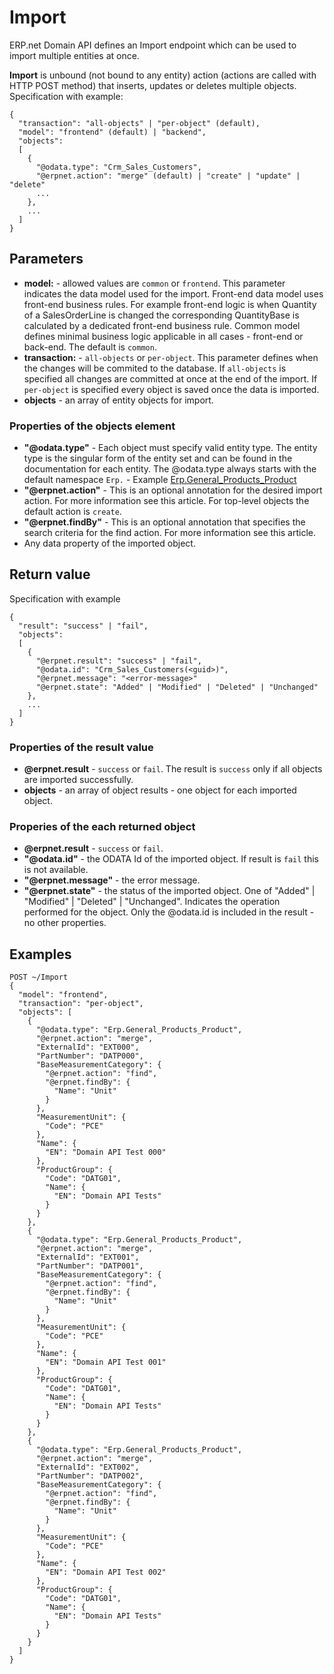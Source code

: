 # Import

ERP.net Domain API defines an Import endpoint which can be used to import multiple entities at once.

**Import** is unbound (not bound to any entity) action (actions are called with HTTP POST method) that inserts, updates or deletes multiple objects.
Specification with example:
```
{
  "transaction": "all-objects" | "per-object" (default),
  "model": "frontend" (default) | "backend",
  "objects":
  [
    {
      "@odata.type": "Crm_Sales_Customers",
      "@erpnet.action": "merge" (default) | "create" | "update" | "delete"
      ...
    },
    ...
  ]
}
```

## Parameters
- **model:** - allowed values are `common` or `frontend`. This parameter indicates the data model used for the import. Front-end data model uses front-end business rules. For example front-end logic is when Quantity of a SalesOrderLine is changed the corresponding QuantityBase is calculated by a dedicated front-end business rule. Common model defines minimal business logic applicable in all cases - front-end or back-end. The default is `common`.
- **transaction:** - `all-objects` or `per-object`. This parameter defines when the changes will be commited to the database. If `all-objects` is specified all changes are committed at once at the end of the import. If `per-object` is specified every object is saved once the data is imported.
- **objects** - an array of entity objects for import.

### Properties of the objects element
- **"@odata.type"** - Each object must specify valid entity type. The entity type is the singular form of the entity set and can be found in the documentation for each entity. The @odata.type always starts with the default namespace `Erp.` - Example [Erp.General_Products_Product](https://docs.erp.net/model/entities/General.Products.Products.html)
- **"@erpnet.action"** - This is an optional annotation for the desired import action. For more information see this article. For top-level objects the default action is `create`.
- **"@erpnet.findBy"** - This is an optional annotation that specifies the search criteria for the find action. For more information see this article.
- Any data property of the imported object.


## Return value
Specification with example
```
{
  "result": "success" | "fail", 
  "objects":
  [
    {
      "@erpnet.result": "success" | "fail",
      "@odata.id": "Crm_Sales_Customers(<guid>)",      
      "@erpnet.message": "<error-message>"
      "@erpnet.state": "Added" | "Modified" | "Deleted" | "Unchanged"
    },
    ...
  ]
}
```

### Properties of the result value
- **@erpnet.result** - `success` or `fail`. The result is `success` only if all objects are imported successfully.
- **objects** - an array of object results - one object for each imported object.

### Properies of the each returned object
- **@erpnet.result** - `success` or `fail`.
- **"@odata.id"** - the ODATA Id of the imported object. If result is `fail` this is not available.
- **"@erpnet.message"** - the error message.
- **"@erpnet.state"** -  the status of the imported object. One of "Added" | "Modified" | "Deleted" | "Unchanged". Indicates the operation performed for the object.
Only the @odata.id is included in the result - no other properties.

## Examples
```
POST ~/Import
{
  "model": "frontend",
  "transaction": "per-object",
  "objects": [
    {
      "@odata.type": "Erp.General_Products_Product",
      "@erpnet.action": "merge",
      "ExternalId": "EXT000",
      "PartNumber": "DATP000",
      "BaseMeasurementCategory": {
        "@erpnet.action": "find",
        "@erpnet.findBy": {
          "Name": "Unit"
        }
      },
      "MeasurementUnit": {
        "Code": "PCE"
      },
      "Name": {
        "EN": "Domain API Test 000"
      },
      "ProductGroup": {
        "Code": "DATG01",
        "Name": {
          "EN": "Domain API Tests"
        }
      }
    },
    {
      "@odata.type": "Erp.General_Products_Product",
      "@erpnet.action": "merge",
      "ExternalId": "EXT001",
      "PartNumber": "DATP001",
      "BaseMeasurementCategory": {
        "@erpnet.action": "find",
        "@erpnet.findBy": {
          "Name": "Unit"
        }
      },
      "MeasurementUnit": {
        "Code": "PCE"
      },
      "Name": {
        "EN": "Domain API Test 001"
      },
      "ProductGroup": {
        "Code": "DATG01",
        "Name": {
          "EN": "Domain API Tests"
        }
      }
    },
    {
      "@odata.type": "Erp.General_Products_Product",
      "@erpnet.action": "merge",
      "ExternalId": "EXT002",
      "PartNumber": "DATP002",
      "BaseMeasurementCategory": {
        "@erpnet.action": "find",
        "@erpnet.findBy": {
          "Name": "Unit"
        }
      },
      "MeasurementUnit": {
        "Code": "PCE"
      },
      "Name": {
        "EN": "Domain API Test 002"
      },
      "ProductGroup": {
        "Code": "DATG01",
        "Name": {
          "EN": "Domain API Tests"
        }
      }
    }
  ]
}
```

